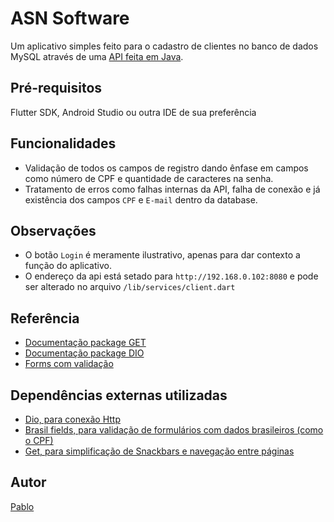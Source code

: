 # ASN Software
Um aplicativo simples feito para o cadastro de clientes no banco de dados MySQL através de uma [API feita em Java](https://github.com/ImPabl0/API-Java).

## Pré-requisitos
 Flutter SDK, Android Studio ou outra IDE de sua preferência

## Funcionalidades

 - Validação de todos os campos de registro dando ênfase em campos como número de CPF e quantidade de caracteres na senha.
 - Tratamento de erros como falhas internas da API, falha de conexão e já existência dos campos ``CPF`` e ``E-mail`` dentro da database.
## Observações
 
 - O botão ``Login`` é meramente ilustrativo, apenas para dar contexto a função do aplicativo.
 - O endereço da api está setado para ``http://192.168.0.102:8080`` e pode ser alterado no arquivo ``/lib/services/client.dart``
 
## Referência

 - [Documentação package GET](https://pub.dev/documentation/get/latest/)
 - [Documentação package DIO](https://pub.dev/documentation/dio/latest/)
 - [Forms com validação](https://docs.flutter.dev/cookbook/forms/validation)

## Dependências externas utilizadas

 - [Dio, para conexão Http](https://pub.dev/packages/dio)
 - [Brasil fields, para validação de formulários com dados brasileiros (como o CPF)](https://pub.dev/packages/brasil_fields)
 - [Get, para simplificação de Snackbars e navegação entre páginas](https://pub.dev/packages/get)

## Autor
[Pablo](https://github.com/ImPabl0)
